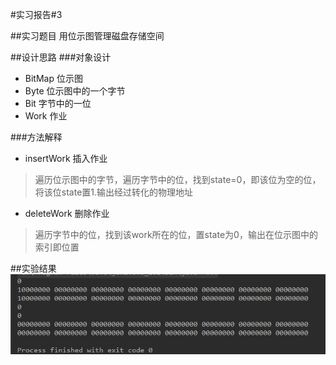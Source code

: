 #实习报告\#3

##实习题目
用位示图管理磁盘存储空间

##设计思路
###对象设计
- BitMap 位示图
- Byte 位示图中的一个字节
- Bit 字节中的一位
- Work 作业

###方法解释
- insertWork 插入作业
>遍历位示图中的字节，遍历字节中的位，找到state=0，即该位为空的位，将该位state置1.输出经过转化的物理地址
- deleteWork 删除作业
>遍历字节中的位，找到该work所在的位，置state为0，输出在位示图中的 索引即位置

##实验结果
![实验结果](./img/3-1.png)
